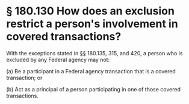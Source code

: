 # § 180.130   How does an exclusion restrict a person's involvement in covered transactions?

With the exceptions stated in §§ 180.135, 315, and 420, a person who is excluded by any Federal agency may not:


(a) Be a participant in a Federal agency transaction that is a covered transaction; or


(b) Act as a principal of a person participating in one of those covered transactions.







